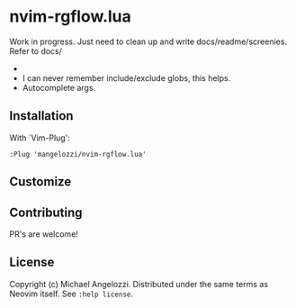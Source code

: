 # nvim-rgflow.lua

Work in progress. Just need to clean up and write docs/readme/screenies. Refer to docs/

- 
- I can never remember include/exclude globs, this helps.
- Autocomplete args.

## Installation

With `Vim-Plug':
```
:Plug 'mangelozzi/nvim-rgflow.lua'
```

## Customize

## Contributing
PR's are welcome!

## License

Copyright (c) Michael Angelozzi.  Distributed under the same terms as Neovim
itself. See `:help license`.

